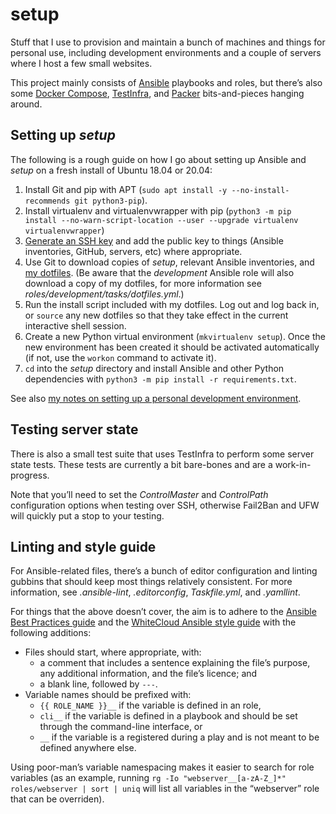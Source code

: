 setup
=====

Stuff that I use to provision and maintain a bunch of machines and
things for personal use, including development environments and a couple
of servers where I host a few small websites.

This project mainly consists of [Ansible][] playbooks and roles, but
there’s also some [Docker Compose][], [TestInfra][], and [Packer][]
bits-and-pieces hanging around.

  [Ansible]: <https://docs.ansible.com/ansible/latest/index.html>
  [Docker Compose]: <https://docs.docker.com/compose/>
  [TestInfra]: <https://testinfra.readthedocs.io/en/latest/>
  [Packer]: <https://www.packer.io/>


## Setting up *setup*

The following is a rough guide on how I go about setting up Ansible and
*setup* on a fresh install of Ubuntu 18.04 or 20.04:

1.  Install Git and pip with APT
    (`sudo apt install -y --no-install-recommends git python3-pip`).
2.  Install virtualenv and virtualenvwrapper with pip
    (`python3 -m pip install --no-warn-script-location --user --upgrade virtualenv virtualenvwrapper`)
3.  [Generate an SSH key][] and add the public key to things (Ansible
    inventories, GitHub, servers, etc) where appropriate.
4.  Use Git to download copies of *setup*, relevant Ansible inventories,
    and [my dotfiles][]. (Be aware that the *development* Ansible role
    will also download a copy of my dotfiles, for more information see
    *roles/development/tasks/dotfiles.yml*.)
5.  Run the install script included with my dotfiles. Log out and log
    back in, or `source` any new dotfiles so that they take effect in
    the current interactive shell session.
6.  Create a new Python virtual environment (`mkvirtualenv setup`). Once
    the new environment has been created it should be activated
    automatically (if not, use the `workon` command to activate it).
7.  `cd` into the *setup* directory and install Ansible and other Python
    dependencies with `python3 -m pip install -r requirements.txt`.

See also [my notes on setting up a personal development environment][].

  [Generate an SSH key]: <https://docs.github.com/en/github/authenticating-to-github/generating-a-new-ssh-key-and-adding-it-to-the-ssh-agent#generating-a-new-ssh-key>
  [my dotfiles]: <https://www.robotinaponcho.net/git/#toolbox>
  [my notes on setting up a personal development environment]: <https://www.robotinaponcho.net/notes/development-environment>


## Testing server state

There is also a small test suite that uses TestInfra to perform some
server state tests. These tests are currently a bit bare-bones and are a
work-in-progress.

Note that you’ll need to set the *ControlMaster* and *ControlPath*
configuration options when testing over SSH, otherwise Fail2Ban and UFW
will quickly put a stop to your testing.


## Linting and style guide

For Ansible-related files, there’s a bunch of editor configuration and
linting gubbins that should keep most things relatively consistent. For
more information, see *.ansible-lint*, *.editorconfig*, *Taskfile.yml*,
and *.yamllint*.

For things that the above doesn’t cover, the aim is to adhere to the
[Ansible Best Practices guide][] and the [WhiteCloud Ansible style
guide][] with the following additions:

-   Files should start, where appropriate, with:
    -   a comment that includes a sentence explaining the file’s
        purpose, any additional information, and the file’s licence; and
    -   a blank line, followed by `---`.
-   Variable names should be prefixed with:
    -   `{{ ROLE_NAME }}__` if the variable is defined in an role,
    -   `cli__` if the variable is defined in a playbook and should be
        set through the command-line interface, or
    -   `__` if the variable is a registered during a play and is not
        meant to be defined anywhere else.

Using poor-man’s variable namespacing makes it easier to search for role
variables (as an example, running
`rg -Io "webserver__[a-zA-Z_]*" roles/webserver | sort | uniq` will list
all variables in the “webserver” role that can be overriden).

  [Ansible Best Practices guide]: <https://docs.ansible.com/ansible/latest/user_guide/playbooks_best_practices.html>
  [WhiteCloud Ansible style guide]: <https://github.com/whitecloud/ansible-styleguide>
